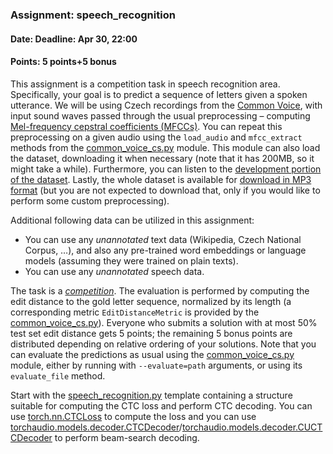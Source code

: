 ### Assignment: speech_recognition
#### Date: Deadline: Apr 30, 22:00
#### Points: 5 points+5 bonus

This assignment is a competition task in speech recognition area. Specifically,
your goal is to predict a sequence of letters given a spoken utterance.
We will be using Czech recordings from the [Common Voice](https://commonvoice.mozilla.org/),
with input sound waves passed through the usual preprocessing – computing
[Mel-frequency cepstral coefficients (MFCCs)](https://en.wikipedia.org/wiki/Mel-frequency_cepstrum).
You can repeat this preprocessing on a given audio using the `load_audio` and
`mfcc_extract` methods from the
[common_voice_cs.py](https://github.com/ufal/npfl138/tree/past-2324/labs/09/common_voice_cs.py) module.
This module can also load the dataset, downloading it when necessary (note that
it has 200MB, so it might take a while). Furthermore, you can listen to the
[development portion of the dataset](https://ufal.mff.cuni.cz/~straka/courses/npfl138/2324/demos/common_voice_cs_dev.html).
Lastly, the whole dataset is available for
[download in MP3 format](https://ufal.mff.cuni.cz/~straka/courses/npfl138/2324/datasets/common_voice_cs_mp3.tar)
(but you are not expected to download that, only if you would like to perform some
custom preprocessing).

Additional following data can be utilized in this assignment:
- You can use any _unannotated_ text data (Wikipedia, Czech National Corpus, …),
  and also any pre-trained word embeddings or language models (assuming they
  were trained on plain texts).
- You can use any _unannotated_ speech data.

The task is a [_competition_](https://ufal.mff.cuni.cz/courses/npfl138/2324-summer#competitions).
The evaluation is performed by computing the edit distance to the gold letter
sequence, normalized by its length (a corresponding metric
`EditDistanceMetric` is provided by the [common_voice_cs.py](https://github.com/ufal/npfl138/tree/past-2324/labs/09/common_voice_cs.py)).
Everyone who submits a solution with at most 50% test set edit distance
gets 5 points; the remaining 5 bonus points are distributed
depending on relative ordering of your solutions. Note that
you can evaluate the predictions as usual using the [common_voice_cs.py](https://github.com/ufal/npfl138/tree/past-2324/labs/08/common_voice_cs.py)
module, either by running with `--evaluate=path` arguments, or using its
`evaluate_file` method.

Start with the [speech_recognition.py](https://github.com/ufal/npfl138/tree/past-2324/labs/09/speech_recognition.py)
template containing a structure suitable for computing the CTC loss and perform
CTC decoding. You can use [torch.nn.CTCLoss](https://pytorch.org/docs/stable/generated/torch.nn.CTCLoss.html)
to compute the loss and you can use
[torchaudio.models.decoder.CTCDecoder](https://pytorch.org/audio/main/generated/torchaudio.models.decoder.CTCDecoder.html)/[torchaudio.models.decoder.CUCTCDecoder](https://pytorch.org/audio/main/generated/torchaudio.models.decoder.CUCTCDecoder.html)
to perform beam-search decoding.

